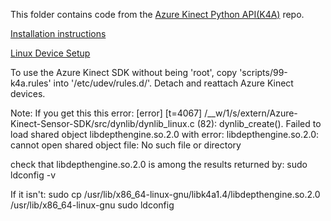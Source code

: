 
This folder contains code from the
[Azure Kinect Python API(K4A)](https://github.com/microsoft/Azure-Kinect-Sensor-SDK/tree/develop/src/python/k4a) repo.

[Installation instructions](https://docs.microsoft.com/en-us/azure/kinect-dk/sensor-sdk-download)

[Linux Device Setup](https://github.com/microsoft/Azure-Kinect-Sensor-SDK/blob/develop/docs/usage.md#linux-device-setup)

 To use the Azure Kinect SDK without being 'root', copy 'scripts/99-k4a.rules' into '/etc/udev/rules.d/'. Detach and reattach Azure Kinect devices.

Note:
If you get this this error:
[error] [t=4067] /__w/1/s/extern/Azure-Kinect-Sensor-SDK/src/dynlib/dynlib_linux.c (82): dynlib_create(). Failed to load shared object libdepthengine.so.2.0 with error: libdepthengine.so.2.0: cannot open shared object file: No such file or directory

check that libdepthengine.so.2.0 is among the results returned by:
sudo ldconfig -v

If it isn't:
sudo cp /usr/lib/x86_64-linux-gnu/libk4a1.4/libdepthengine.so.2.0  /usr/lib/x86_64-linux-gnu
sudo ldconfig